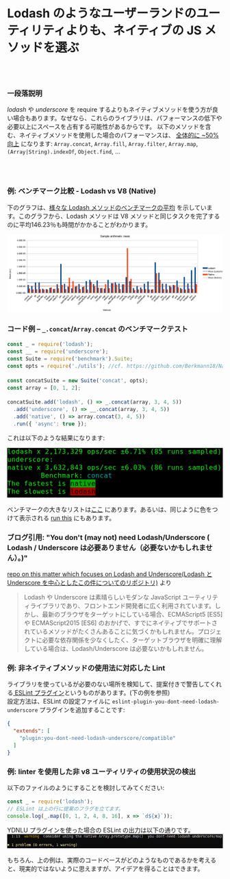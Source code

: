 # Lodash のようなユーザーランドのユーティリティよりも、ネイティブの JS メソッドを選ぶ


<br/><br/>

### 一段落説明
_lodash_ や _underscore_ を require するよりもネイティブメソッドを使う方が良い場合もあります。なぜなら、これらのライブラリは、パフォーマンスの低下や必要以上にスペースを占有する可能性があるからです。
以下のメソッドを含む、ネイティブメソッドを使用した場合のパフォーマンスは、 [全体的に ~50% 向上](https://github.com/Berkmann18/NativeVsUtils/blob/master/analysis.xlsx) になります: `Array.concat`, `Array.fill`, `Array.filter`, `Array.map`, `(Array|String).indexOf`, `Object.find`, ...


<!-- comp here: https://gist.github.com/Berkmann18/3a99f308d58535ab0719ac8fc3c3b8bb-->

<br/><br/>

### 例: ベンチマーク比較 - Lodash vs V8 (Native)
下のグラフは、[様々な Lodash メソッドのベンチマークの平均](https://github.com/Berkmann18/NativeVsUtils/blob/master/nativeVsLodash.ods) を示しています。このグラフから、Lodash メソッドは V8 メソッドと同じタスクを完了するのに平均146.23％も時間がかかることがわかります。

![meanDiag](../../assets/images/sampleMeanDiag.png)

### コード例 – `_.concat`/`Array.concat` のベンチマークテスト
```javascript
const _ = require('lodash');
const __ = require('underscore');
const Suite = require('benchmark').Suite;
const opts = require('./utils'); //cf. https://github.com/Berkmann18/NativeVsUtils/blob/master/utils.js

const concatSuite = new Suite('concat', opts);
const array = [0, 1, 2];

concatSuite.add('lodash', () => _.concat(array, 3, 4, 5))
  .add('underscore', () => __.concat(array, 3, 4, 5))
  .add('native', () => array.concat(3, 4, 5))
  .run({ 'async': true });
```

これは以下のような結果になります:

![output](../../assets/images/concat-benchmark.png)

ベンチマークの大きなリストは[ここ](https://github.com/Berkmann18/NativeVsUtils/blob/master/index.txt) にあります。あるいは、同じように色をつけて表示される [run this](https://github.com/Berkmann18/NativeVsUtils/blob/master/index.js) にもあります。

### ブログ引用: "You don't (may not) need Lodash/Underscore ( Lodash / Underscore は必要ありません（必要ないかもしれません）。)"

[repo on this matter which focuses on Lodash and Underscore(Lodash と Underscore を中心としたこの件についてのリポジトリ)](https://github.com/you-dont-need/You-Dont-Need-Lodash-Underscore) より

 > Lodash や Underscore は素晴らしいモダンな JavaScript ユーティリティライブラリであり、フロントエンド開発者に広く利用されています。しかし、最新のブラウザをターゲットにしている場合、ECMAScript5 [ES5] や ECMAScript2015 [ES6] のおかげで、すでにネイティブでサポートされているメソッドがたくさんあることに気づくかもしれません。プロジェクトに必要な依存関係を少なくしたく、ターゲットブラウザを明確に理解している場合は、Lodash/Underscore は必要ないかもしれません。

### 例: 非ネイティブメソッドの使用法に対応した Lint
ライブラリを使っているが必要のない場所を検知して、提案付きで警告してくれる[ ESLint プラグイン](https://www.npmjs.com/package/eslint-plugin-you-dont-need-lodash-underscore)というものがあります。(下の例を参照)<br/>
設定方法は、ESLint の設定ファイルに `eslint-plugin-you-dont-need-lodash-underscore` プラグインを追加することです:
```json
{
  "extends": [
    "plugin:you-dont-need-lodash-underscore/compatible"
  ]
}
```

### 例: linter を使用した非 v8 ユーティリティの使用状況の検出
以下のファイルのようにすることを検討してみてください:
```js
const _ = require('lodash');
// ESLint は上の行に提案のフラグを立てます。
console.log(_.map([0, 1, 2, 4, 8, 16], x => `d${x}`));
```
YDNLU プラグインを使った場合の ESLint の出力は以下の通りです。
![output](../../assets/images/ydnlu.png)

もちろん、上の例は、実際のコードベースがどのようなものであるかを考えると、現実的ではないように思えますが、アイデアを得ることはできます。
